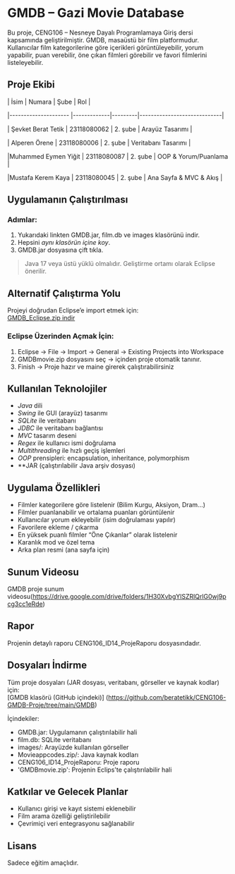 # GMDB – Gazi Movie Database 

Bu proje, CENG106 – Nesneye Dayalı Programlamaya Giriş dersi kapsamında geliştirilmiştir. GMDB, masaüstü bir film platformudur. Kullanıcılar film kategorilerine göre içerikleri görüntüleyebilir, yorum yapabilir, puan verebilir, öne çıkan filmleri görebilir ve favori filmlerini listeleyebilir.

##  Proje Ekibi

| İsim                 | Numara      | Şube    | Rol                         |

|--------------------- |-------------|---------|-----------------------------|

| Şevket Berat Tetik   | 23118080062 | 2. şube | Arayüz Tasarımı             |

| Alperen Örene        | 23118080006 | 2. şube | Veritabanı Tasarımı         |

|Muhammed Eymen Yiğit  | 23118080087 | 2. şube | OOP & Yorum/Puanlama        |

|Mustafa Kerem Kaya    | 23118080045 | 2. şube | Ana Sayfa & MVC & Akış      |


##  Uygulamanın Çalıştırılması

### Adımlar:
1. Yukarıdaki linkten GMDB.jar, film.db ve images klasörünü indir.
2. Hepsini *aynı klasörün içine koy*.
3. GMDB.jar dosyasına çift tıkla.

> Java 17 veya üstü yüklü olmalıdır. Geliştirme ortamı olarak Eclipse önerilir.

## Alternatif Çalıştırma Yolu

Projeyi doğrudan Eclipse’e import etmek için:  
[GMDB_Eclipse.zip indir](https://github.com/beratetikk/CENG106-GMDB-Proje/blob/main/GMDB/GMDBmovie.zip)

### Eclipse Üzerinden Açmak İçin:
1. Eclipse → File → Import → General → Existing Projects into Workspace
2. GMDBmovie.zip dosyasını seç → içinden proje otomatik tanınır.
3. Finish → Proje hazır ve maine girerek çalıştırabilirsiniz

 
##  Kullanılan Teknolojiler

- *Java* dili
- *Swing* ile GUI (arayüz) tasarımı
- *SQLite* ile veritabanı
- *JDBC* ile veritabanı bağlantısı
- *MVC* tasarım deseni
- *Regex* ile kullanıcı ismi doğrulama
- *Multithreading* ile hızlı geçiş işlemleri
- *OOP* prensipleri: encapsulation, inheritance, polymorphism
- **JAR (çalıştırılabilir Java arşiv dosyası)

##  Uygulama Özellikleri

-  Filmler kategorilere göre listelenir (Bilim Kurgu, Aksiyon, Dram...)
-  Filmler puanlanabilir ve ortalama puanları görüntülenir
-  Kullanıcılar yorum ekleyebilir (isim doğrulaması yapılır)
-  Favorilere ekleme / çıkarma
-  En yüksek puanlı filmler “Öne Çıkanlar” olarak listelenir
-  Karanlık mod ve özel tema
-  Arka plan resmi (ana sayfa için)

##  Sunum Videosu

GMDB proje sunum videosu(https://drive.google.com/drive/folders/1H30XvbgYlSZRlQrlG0wj9pcg3cc1eRde)

##  Rapor

Projenin detaylı raporu CENG106_ID14_ProjeRaporu dosyasındadır.

##  Dosyaları İndirme

Tüm proje dosyaları (JAR dosyası, veritabanı, görseller ve kaynak kodlar) için:  
 [GMDB klasörü (GitHub içindeki)]
(https://github.com/beratetikk/CENG106-GMDB-Proje/tree/main/GMDB)

İçindekiler:
- GMDB.jar: Uygulamanın çalıştırılabilir hali
- film.db: SQLite veritabanı
- images/: Arayüzde kullanılan görseller
- Movieappcodes.zip/: Java kaynak kodları
- CENG106_ID14_ProjeRaporu: Proje raporu
- 'GMDBmovie.zip': Projenin Eclips'te çalıştırılabilir hali

##  Katkılar ve Gelecek Planlar

- Kullanıcı girişi ve kayıt sistemi eklenebilir
- Film arama özelliği geliştirilebilir
- Çevrimiçi veri entegrasyonu sağlanabilir

##  Lisans

Sadece eğitim amaçlıdır.
